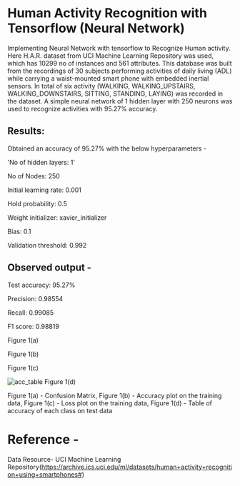 # Human Activity Recognition with Tensorflow (Neural Network)

Implementing Neural Network with tensorflow to Recognize Human activity. Here H.A.R. dataset from UCI Machine Learning Repository was used, which has 10299 no of instances and 561 attributes. This database was built from the recordings of 30 subjects performing activities of daily living (ADL) while carrying a waist-mounted smart phone with embedded inertial sensors. In total of six activity (WALKING, WALKING_UPSTAIRS, WALKING_DOWNSTAIRS, SITTING, STANDING, LAYING) was recorded in the dataset. 
A simple neural network of 1 hidden layer with 250 neurons was used to recognize activities with 95.27% accuracy.

## Results:

Obtained an accuracy of 95.27% with the below hyperparameters - 

'No of hidden layers: 1'

No of Nodes: 250

Initial learning rate: 0.001

Hold probability: 0.5

Weight initializer: xavier_initializer

Bias: 0.1

Validation threshold: 0.992


## Observed output -

Test accuracy: 95.27%

Precision: 0.98554

Recall: 0.99085

F1 score: 0.98819


 
Figure 1(a)
 

Figure 1(b)
 
Figure 1(c)
 
![acc_table](https://user-images.githubusercontent.com/22342888/43793671-e582a448-9a99-11e8-89b1-b44ddf628181.jpeg)
Figure 1(d)


Figure 1(a) - Confusion Matrix, Figure 1(b) - Accuracy plot on the training data, 
Figure 1(c) - Loss plot on the training data, Figure 1(d) - Table of accuracy of each class on test data




# Reference - 
Data Resource- UCI Machine Learning Repository(https://archive.ics.uci.edu/ml/datasets/human+activity+recognition+using+smartphones#)

